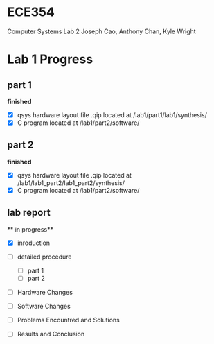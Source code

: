 # ECE354
Computer Systems Lab 2
Joseph Cao, Anthony Chan, Kyle Wright

# Lab 1 Progress
## part 1 
  **finished**

  - [x] qsys hardware layout file .qip located at /lab1/part1/lab1/synthesis/
  - [x] C program located at /lab1/part2/software/  
## part 2 
  **finished**

  - [x] qsys hardware layout file .qip located at /lab1/lab1_part2/lab1_part2/synthesis/
  - [x] C program located at /lab1/part2/software/
## lab report
  ** in progress** 
  - [x] inroduction
  - [ ] detailed procedure
    - [ ] part 1
    - [ ] part 2
  - [ ] Hardware Changes
  - [ ] Software Changes
  - [ ] Problems Encountred and Solutions
  - [ ] Results and Conclusion

  
  
